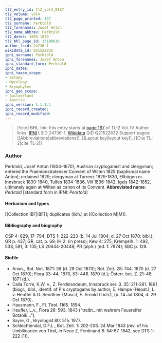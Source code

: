 ```yaml
---
tl2_entry_id: tl2_vol4_0187
tl2_volume: vol4
tl2_page_printed: 167
tl2_surname: Perktold
tl2_forenames: Josef Anton
tl2_name_abbrev: Perktold
tl2_dates: 1804-1870
tl2_bhl_page_id: 33189638
author_lsid: 24736-1
wikidata_id: Q21522832
ipni_surname: Perktold
ipni_forenames: Josef Anton
ipni_standard_form: Perktold
ipni_dates: 
ipni_taxon_scope: 
- Botany
- Mycology
- Bryophytes
ipni_geo_scope: 
- Switzerland
- Austria
ipni_version: 1.1.1.1
ipni_record_created: 
ipni_record_modified:
---
```


> [!cite] BHL link: this entry starts at [page 167](https://www.biodiversitylibrary.org/page/33189638) of TL-2 Vol. IV
> Author links: [IPNI](https://www.ipni.org/a/24736-1) LSID 24736-1, [Wikidata](https://www.wikidata.org/wiki/Q21522832) QID Q21522832
> Support pages: [[Abbreviations|abbreviations]], [[Layout key|layout key]], [[Cite TL-2|cite TL-2]]

### Author

Perktold, Josef Anton (1804-1870), Austrian cryptogamist and clergyman; entered the Praemonstratenser Convent of Wilten 1825 (baptismal name Anton); ordained 1829; clergyman at Tarrenz 1829-1830, Ellbögen nr. Innsbruck 1830-1840, Tulfes 1834-1836, Vill 1836-1842, Igels 1842-1852, ultimately again at Wilten as canon of its Convent. 
**Abbreviated name**: *Perktold* \[standard form in IPNI: *Perktold*\]

#### Herbarium and types

[[Collection IBF|IBF]]; duplicates (lich.) at [[Collection M|M]].

#### Bibliography and biography

CSP 4: 829, 17: 794; DTS 1: 222-223 (b. 14 Jul 1804; d. 27 Oct 1870; bibl.); GR p. 437; GR, cat. p. 69; IH 2: (in press); Kew 4: 275; Krempelh. 1: 492, 538, 591, 3: 105; LS 20444-20448; PR (alph.) (ed. 1: 7874); SBC p. 129.

#### Biofile

- Anon., Bot. Not. 1871: 36 (d. 29 Oct 1870); Bot. Zeit. 28: 744. 1870 (d. 27 Oct 1870); Flora 33: 44. 1870, 53: 448. 1870 (d.); Österr. bot. Z. 21: 48. 1871 (d.).
- Dalla Torre, K.W. v., Z. Ferdinandeum, Innsbruck ser. 3. 35: 211-291. 1891 (biogr., bibl., identif. of P's cryptogams by author, E. Hampe (Hepat.), L. v. Heufler & O. Sendtner (Musci), F. Arnold (Lich.), (b. 14 Jul 1804, d. 29 Oct 1870).
- Hausmann, F., Fl. Tirol. 1165. 1854.
- Heufler, L.v., Flora 26: 593. 1843 ("treibt...mit wahrem Feuereifer Botanik...").
- Sayre, G., Bryologist 80: 515. 1977.
- Schlechtendal, D.F.L., Bot. Zeit. 1: 202-203. 24 Mar 1843 (rev. of his Umbilicarien von Tirol, *in* Neue Z. Ferdinand 8: 54-67. 1842, see DTS 1: 222 (1)).

